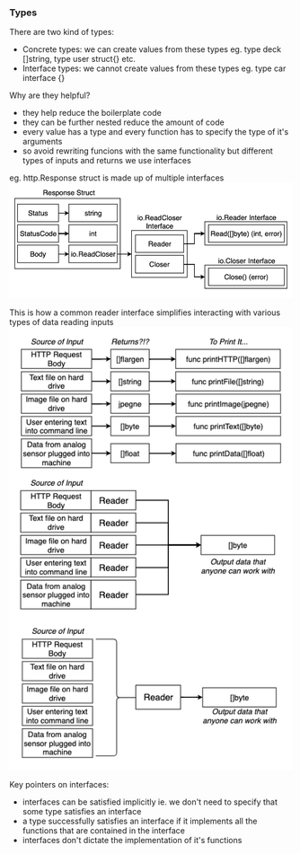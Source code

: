 ### Types
 There are two kind of types:
 - Concrete types: we can create values from these types eg. type deck []string, type user struct{} etc.
 - Interface types: we cannot create values from these types eg. type car interface {}


 Why are they helpful?
 - they help reduce the boilerplate code
 - they can be further nested reduce the amount of code
 - every value has a type and every function has to specify the type of it's arguments
 - so avoid rewriting funcions with the same functionality but different types of inputs and returns we use interfaces

eg. http.Response struct is made up of multiple interfaces
![response interface](resources/responseStruct.png)

This is how a common reader interface simplifies interacting with various types of data reading inputs
![reader interface](resources/readerInterface.png)


Key pointers on interfaces:
- interfaces can be satisfied implicitly ie. we don't need to specify that some type satisfies an interface
- a type successfully satisfies an interface if it implements all the functions that are contained in the interface
- interfaces don't dictate the implementation of it's functions